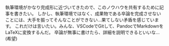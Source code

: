 ﻿---
layout: post
categories: [慶應通信, 学習法]
tags: [慶應通信, Mac, iOS, VSCode, Markdown, Pandoc, LaTeX, Git, GitHub, Docker]
slug: "1211"
---
執筆環境がかなり完成形に近づいてきたので、このノウハウを共有するために記事を書きたい。
しかし、執筆環境ではなく、成果物である卒論を完成させないことには、大手を振ってそんなことができない…果てしない矛盾を感じています。
これだけは言いたい。みんな、VSCodeでGitして、PandocでMarkdownをLaTeXに変換するんだ。
卒論が無事に書けたら、詳細を説明できるといいな…(希望)
